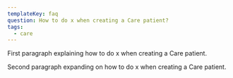 ```yaml
---
templateKey: faq
question: How to do x when creating a Care patient?
tags:
  - care
---
```

First paragraph explaining how to do x when creating a Care patient.

Second paragraph expanding on how to do x when creating a Care patient.
